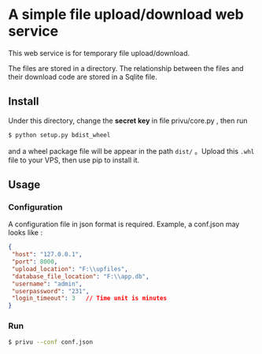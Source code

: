 # A simple file upload/download web service

This web service is for temporary file upload/download.

The files are stored in a directory. The relationship between the files and their download code are stored in a Sqlite file.

## Install

Under this directory, change the **secret key** in file privu/core.py , then run

```sh
$ python setup.py bdist_wheel
```

and a wheel package file will be appear in the path `dist/` 。Upload this `.whl` file to your VPS, then use pip to install it.


## Usage
### Configuration

A configuration file in json format is required. Example, a conf.json may looks like :

```json
{
 "host": "127.0.0.1",
 "port": 8000,
 "upload_location": "F:\\upfiles",
 "database_file_location": "F:\\app.db",
 "username": "admin",
 "userpassword": "231",
 "login_timeout": 3   // Time unit is minutes
}
```

### Run

```sh
$ privu --conf conf.json
```

